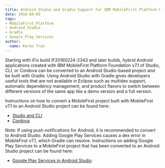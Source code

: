 ```yaml
---
title: Android Studio and Gradle Support for IBM MobileFirst Platform Foundation v7.1
date: 2016-04-05
tags:
- MobileFirst_Platform
- Android_Studio
- Gradle
- Google_Play_Services
author:
  name: Karen Tran
---
```

Starting with iFix build IF20160224-2343 and later builds, hybrid Android applications created with IBM MobileFirst Platform Foundation v7.1 of Studio, CLI, or Cordova can be converted to an Android Studio-based project and be built with Gradle. Using Android Studio with Gradle gives developers useful tools that are not available in Eclipse such as multidex support, automatic dependency management, and product flavors to switch between different versions of the same app like a demo version and a full version.

Instructions on how to convert a MobileFirst project built with MobileFirst v7.1 to an Android Studio project can be found here:

* [Studio and CLI](http://www.ibm.com/support/knowledgecenter/SSHS8R_7.1.0/com.ibm.worklight.dev.doc/dev/t_conf_mfp_proj_and_stdio.html?lang=en)
* [Cordova](http://www.ibm.com/support/knowledgecenter/SSHS8R_7.1.0/com.ibm.worklight.dev.doc/dev/t_conf_cord_proj_and_stdio.html?lang=en)

Note: If using push notifications for Android, it is recommended to convert to Android Studio. Adding Google Play Services causes a dex error in MobileFirst v7.1, which Gradle can resolve. Instructions on adding Google Play Services to a MobileFirst project that has been converted to an Android Studio project can be found here:

* [Google Play Services in Android Studio](http://www.ibm.com/support/knowledgecenter/SSHS8R_7.1.0/com.ibm.worklight.dev.doc/dev/t_add_ggleplay_and_hyb_app.html?lang=en)
